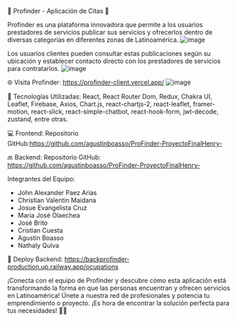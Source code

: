 🚀 Profinder - Aplicación de Citas 🚀

Profinder es una plataforma innovadora que permite a los usuarios prestadores de servicios publicar sus servicios y ofrecerlos dentro de diversas categorías en diferentes zonas de Latinoamérica.
![image](https://github.com/CristianCuesta14/ProFinder/assets/110426875/375b4ad9-c9ae-49a7-8187-17551087fc81)

Los usuarios clientes pueden consultar estas publicaciones según su ubicación y establecer contacto directo con los prestadores de servicios para contratarlos.
![image](https://github.com/CristianCuesta14/ProFinder/assets/110426875/d9981ca3-a987-42ca-9605-ad999d4d2a5f)

🌐 Visita Profinder:
https://profinder-client.vercel.app/
![image](https://github.com/CristianCuesta14/ProFinder/assets/110426875/37c1034b-122a-4613-abf0-d5a70de7e2c9)



🔹 Tecnologías Utilizadas:
React, React Router Dom, Redux, Chakra UI, Leaflet, Firebase, Axios, Chart.js, react-chartjs-2, react-leaflet, framer-motion, react-slick, react-simple-chatbot, react-hook-form, jwt-decode, zustand, entre otras.

💻 Frontend:
Repositorio GitHub:https://github.com/agustinboasso/ProFinder-ProyectoFinalHenry-

🔙 Backend:
Repositorio GitHub: https://github.com/agustinboasso/ProFinder-ProyectoFinalHenry-

Integrantes del Equipo:
- John Alexander Paez Arias
- Christian Valentin Maidana
- Josue Evangelista Cruz
- Maria José Olaechea
- José Brito
- Cristian Cuesta
- Agustin Boasso
- Nathaly Quiva

🔗 Deploy Backend:
https://backprofinder-production.up.railway.app/ocupations


¡Conecta con el equipo de Profinder y descubre cómo esta aplicación está transformando la forma en que las personas encuentran y ofrecen servicios en Latinoamérica! Únete a nuestra red de profesionales y potencia tu emprendimiento o proyecto. ¡Es hora de encontrar la solución perfecta para tus necesidades! 🤝📅
